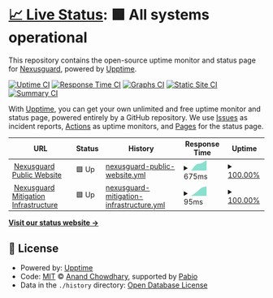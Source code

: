 # [📈 Live Status](https://nexusguard.github.io/uptime): <!--live status--> **🟩 All systems operational**

This repository contains the open-source uptime monitor and status page for [Nexusguard](https://www.nexusguard.com), powered by [Upptime](https://github.com/upptime/upptime).

[![Uptime CI](https://github.com/nexusguard/uptime/workflows/Uptime%20CI/badge.svg)](https://github.com/nexusguard/uptime/actions?query=workflow%3A%22Uptime+CI%22)
[![Response Time CI](https://github.com/nexusguard/uptime/workflows/Response%20Time%20CI/badge.svg)](https://github.com/nexusguard/uptime/actions?query=workflow%3A%22Response+Time+CI%22)
[![Graphs CI](https://github.com/nexusguard/uptime/workflows/Graphs%20CI/badge.svg)](https://github.com/nexusguard/uptime/actions?query=workflow%3A%22Graphs+CI%22)
[![Static Site CI](https://github.com/nexusguard/uptime/workflows/Static%20Site%20CI/badge.svg)](https://github.com/nexusguard/uptime/actions?query=workflow%3A%22Static+Site+CI%22)
[![Summary CI](https://github.com/nexusguard/uptime/workflows/Summary%20CI/badge.svg)](https://github.com/nexusguard/uptime/actions?query=workflow%3A%22Summary+CI%22)

With [Upptime](https://upptime.js.org), you can get your own unlimited and free uptime monitor and status page, powered entirely by a GitHub repository. We use [Issues](https://github.com/nexusguard/uptime/issues) as incident reports, [Actions](https://github.com/nexusguard/uptime/actions) as uptime monitors, and [Pages](https://nexusguard.github.io/uptime) for the status page.

<!--start: status pages-->
<!-- This summary is generated by Upptime (https://github.com/upptime/upptime) -->
<!-- Do not edit this manually, your changes will be overwritten -->
<!-- prettier-ignore -->
| URL | Status | History | Response Time | Uptime |
| --- | ------ | ------- | ------------- | ------ |
| <img alt="" src="https://icons.duckduckgo.com/ip3/www.nexusguard.com.ico" height="13"> [Nexusguard Public Website](https://www.nexusguard.com) | 🟩 Up | [nexusguard-public-website.yml](https://github.com/nexusguard/uptime/commits/HEAD/history/nexusguard-public-website.yml) | <details><summary><img alt="Response time graph" src="./graphs/nexusguard-public-website/response-time-week.png" height="20"> 675ms</summary><br><a href="https://nexusguard.github.io/uptime/history/nexusguard-public-website"><img alt="Response time 420" src="https://img.shields.io/endpoint?url=https%3A%2F%2Fraw.githubusercontent.com%2Fnexusguard%2Fuptime%2FHEAD%2Fapi%2Fnexusguard-public-website%2Fresponse-time.json"></a><br><a href="https://nexusguard.github.io/uptime/history/nexusguard-public-website"><img alt="24-hour response time 658" src="https://img.shields.io/endpoint?url=https%3A%2F%2Fraw.githubusercontent.com%2Fnexusguard%2Fuptime%2FHEAD%2Fapi%2Fnexusguard-public-website%2Fresponse-time-day.json"></a><br><a href="https://nexusguard.github.io/uptime/history/nexusguard-public-website"><img alt="7-day response time 675" src="https://img.shields.io/endpoint?url=https%3A%2F%2Fraw.githubusercontent.com%2Fnexusguard%2Fuptime%2FHEAD%2Fapi%2Fnexusguard-public-website%2Fresponse-time-week.json"></a><br><a href="https://nexusguard.github.io/uptime/history/nexusguard-public-website"><img alt="30-day response time 529" src="https://img.shields.io/endpoint?url=https%3A%2F%2Fraw.githubusercontent.com%2Fnexusguard%2Fuptime%2FHEAD%2Fapi%2Fnexusguard-public-website%2Fresponse-time-month.json"></a><br><a href="https://nexusguard.github.io/uptime/history/nexusguard-public-website"><img alt="1-year response time 467" src="https://img.shields.io/endpoint?url=https%3A%2F%2Fraw.githubusercontent.com%2Fnexusguard%2Fuptime%2FHEAD%2Fapi%2Fnexusguard-public-website%2Fresponse-time-year.json"></a></details> | <details><summary><a href="https://nexusguard.github.io/uptime/history/nexusguard-public-website">100.00%</a></summary><a href="https://nexusguard.github.io/uptime/history/nexusguard-public-website"><img alt="All-time uptime 99.95%" src="https://img.shields.io/endpoint?url=https%3A%2F%2Fraw.githubusercontent.com%2Fnexusguard%2Fuptime%2FHEAD%2Fapi%2Fnexusguard-public-website%2Fuptime.json"></a><br><a href="https://nexusguard.github.io/uptime/history/nexusguard-public-website"><img alt="24-hour uptime 100.00%" src="https://img.shields.io/endpoint?url=https%3A%2F%2Fraw.githubusercontent.com%2Fnexusguard%2Fuptime%2FHEAD%2Fapi%2Fnexusguard-public-website%2Fuptime-day.json"></a><br><a href="https://nexusguard.github.io/uptime/history/nexusguard-public-website"><img alt="7-day uptime 100.00%" src="https://img.shields.io/endpoint?url=https%3A%2F%2Fraw.githubusercontent.com%2Fnexusguard%2Fuptime%2FHEAD%2Fapi%2Fnexusguard-public-website%2Fuptime-week.json"></a><br><a href="https://nexusguard.github.io/uptime/history/nexusguard-public-website"><img alt="30-day uptime 100.00%" src="https://img.shields.io/endpoint?url=https%3A%2F%2Fraw.githubusercontent.com%2Fnexusguard%2Fuptime%2FHEAD%2Fapi%2Fnexusguard-public-website%2Fuptime-month.json"></a><br><a href="https://nexusguard.github.io/uptime/history/nexusguard-public-website"><img alt="1-year uptime 99.94%" src="https://img.shields.io/endpoint?url=https%3A%2F%2Fraw.githubusercontent.com%2Fnexusguard%2Fuptime%2FHEAD%2Fapi%2Fnexusguard-public-website%2Fuptime-year.json"></a></details>
| <img alt="" src="https://icons.duckduckgo.com/ip3/www.nexusguard.com.ico" height="13"> [Nexusguard Mitigation Infrastructure](https://www.nexusguard.com) | 🟩 Up | [nexusguard-mitigation-infrastructure.yml](https://github.com/nexusguard/uptime/commits/HEAD/history/nexusguard-mitigation-infrastructure.yml) | <details><summary><img alt="Response time graph" src="./graphs/nexusguard-mitigation-infrastructure/response-time-week.png" height="20"> 95ms</summary><br><a href="https://nexusguard.github.io/uptime/history/nexusguard-mitigation-infrastructure"><img alt="Response time 75" src="https://img.shields.io/endpoint?url=https%3A%2F%2Fraw.githubusercontent.com%2Fnexusguard%2Fuptime%2FHEAD%2Fapi%2Fnexusguard-mitigation-infrastructure%2Fresponse-time.json"></a><br><a href="https://nexusguard.github.io/uptime/history/nexusguard-mitigation-infrastructure"><img alt="24-hour response time 113" src="https://img.shields.io/endpoint?url=https%3A%2F%2Fraw.githubusercontent.com%2Fnexusguard%2Fuptime%2FHEAD%2Fapi%2Fnexusguard-mitigation-infrastructure%2Fresponse-time-day.json"></a><br><a href="https://nexusguard.github.io/uptime/history/nexusguard-mitigation-infrastructure"><img alt="7-day response time 95" src="https://img.shields.io/endpoint?url=https%3A%2F%2Fraw.githubusercontent.com%2Fnexusguard%2Fuptime%2FHEAD%2Fapi%2Fnexusguard-mitigation-infrastructure%2Fresponse-time-week.json"></a><br><a href="https://nexusguard.github.io/uptime/history/nexusguard-mitigation-infrastructure"><img alt="30-day response time 72" src="https://img.shields.io/endpoint?url=https%3A%2F%2Fraw.githubusercontent.com%2Fnexusguard%2Fuptime%2FHEAD%2Fapi%2Fnexusguard-mitigation-infrastructure%2Fresponse-time-month.json"></a><br><a href="https://nexusguard.github.io/uptime/history/nexusguard-mitigation-infrastructure"><img alt="1-year response time 80" src="https://img.shields.io/endpoint?url=https%3A%2F%2Fraw.githubusercontent.com%2Fnexusguard%2Fuptime%2FHEAD%2Fapi%2Fnexusguard-mitigation-infrastructure%2Fresponse-time-year.json"></a></details> | <details><summary><a href="https://nexusguard.github.io/uptime/history/nexusguard-mitigation-infrastructure">100.00%</a></summary><a href="https://nexusguard.github.io/uptime/history/nexusguard-mitigation-infrastructure"><img alt="All-time uptime 99.95%" src="https://img.shields.io/endpoint?url=https%3A%2F%2Fraw.githubusercontent.com%2Fnexusguard%2Fuptime%2FHEAD%2Fapi%2Fnexusguard-mitigation-infrastructure%2Fuptime.json"></a><br><a href="https://nexusguard.github.io/uptime/history/nexusguard-mitigation-infrastructure"><img alt="24-hour uptime 100.00%" src="https://img.shields.io/endpoint?url=https%3A%2F%2Fraw.githubusercontent.com%2Fnexusguard%2Fuptime%2FHEAD%2Fapi%2Fnexusguard-mitigation-infrastructure%2Fuptime-day.json"></a><br><a href="https://nexusguard.github.io/uptime/history/nexusguard-mitigation-infrastructure"><img alt="7-day uptime 100.00%" src="https://img.shields.io/endpoint?url=https%3A%2F%2Fraw.githubusercontent.com%2Fnexusguard%2Fuptime%2FHEAD%2Fapi%2Fnexusguard-mitigation-infrastructure%2Fuptime-week.json"></a><br><a href="https://nexusguard.github.io/uptime/history/nexusguard-mitigation-infrastructure"><img alt="30-day uptime 100.00%" src="https://img.shields.io/endpoint?url=https%3A%2F%2Fraw.githubusercontent.com%2Fnexusguard%2Fuptime%2FHEAD%2Fapi%2Fnexusguard-mitigation-infrastructure%2Fuptime-month.json"></a><br><a href="https://nexusguard.github.io/uptime/history/nexusguard-mitigation-infrastructure"><img alt="1-year uptime 99.94%" src="https://img.shields.io/endpoint?url=https%3A%2F%2Fraw.githubusercontent.com%2Fnexusguard%2Fuptime%2FHEAD%2Fapi%2Fnexusguard-mitigation-infrastructure%2Fuptime-year.json"></a></details>

<!--end: status pages-->

[**Visit our status website →**](https://nexusguard.github.io/uptime)

## 📄 License

- Powered by: [Upptime](https://github.com/upptime/upptime)
- Code: [MIT](./LICENSE) © [Anand Chowdhary](https://anandchowdhary.com), supported by [Pabio](https://pabio.com)
- Data in the `./history` directory: [Open Database License](https://opendatacommons.org/licenses/odbl/1-0/)
